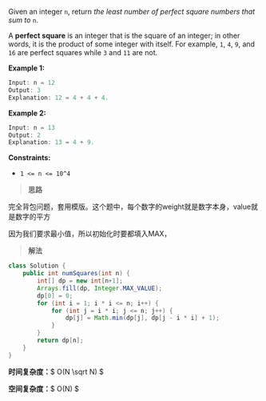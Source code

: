 Given an integer `n`, return *the least number of perfect square numbers that sum to* `n`.

A **perfect square** is an integer that is the square of an integer; in other words, it is the product of some integer with itself. For example, `1`, `4`, `9`, and `16` are perfect squares while `3` and `11` are not.

 

**Example 1:**

```java
Input: n = 12
Output: 3
Explanation: 12 = 4 + 4 + 4.
```

**Example 2:**

```java
Input: n = 13
Output: 2
Explanation: 13 = 4 + 9.
```

 

**Constraints:**

- `1 <= n <= 10^4`



> **思路**

完全背包问题，套用模版。这个题中，每个数字的weight就是数字本身，value就是数字的平方

因为我们要求最小值，所以初始化时要都填入MAX，

> **解法**

```java
class Solution {
    public int numSquares(int n) {
        int[] dp = new int[n+1];
        Arrays.fill(dp, Integer.MAX_VALUE);
        dp[0] = 0;
        for (int i = 1; i * i <= n; i++) {
            for (int j = i * i; j <= n; j++) {
                dp[j] = Math.min(dp[j], dp[j - i * i] + 1);
            }
        }
        return dp[n];
    }
}
```

**时间复杂度：**$ O(N \sqrt N) $

**空间复杂度：**$ O(N) $
